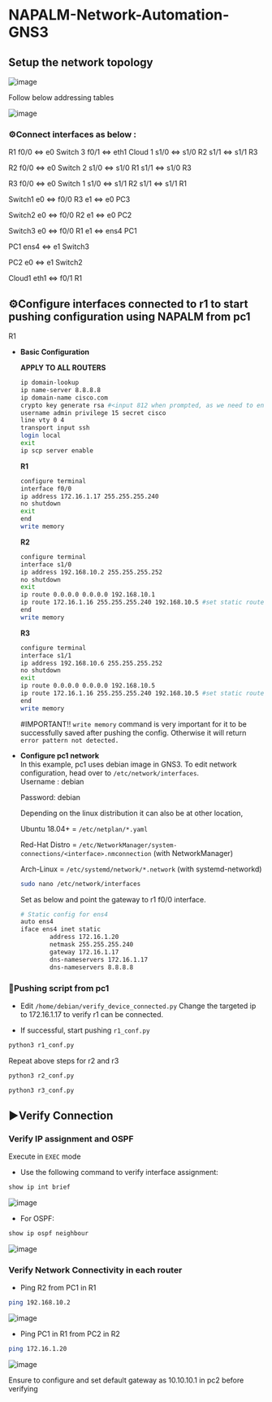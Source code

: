 # NAPALM-Network-Automation-GNS3

## **Setup the network topology**

![image](https://github.com/user-attachments/assets/59684dc2-8b8b-4db8-b569-5661ac901e4c)

Follow below addressing tables

![image](https://github.com/user-attachments/assets/afd41d96-db19-456e-9a77-263fbecf7e8a)

### ⚙️**Connect interfaces as below :**
  R1 
  f0/0 <=> e0 Switch 3
  f0/1 <=> eth1 Cloud 1
  s1/0 <=> s1/0 R2
  s1/1 <=> s1/1 R3
  
  R2
  f0/0 <=> e0 Switch 2
  s1/0 <=> s1/0 R1
  s1/1 <=> s1/0 R3
  
  R3
  f0/0 <=> e0 Switch 1
  s1/0 <=> s1/1 R2
  s1/1 <=> s1/1 R1
  
  Switch1
  e0 <=> f0/0 R3
  e1 <=> e0 PC3
  
  Switch2
  e0 <=> f0/0 R2
  e1 <=> e0 PC2
  
  Switch3
  e0 <=> f0/0 R1
  e1 <=> ens4 PC1
  
  PC1
  ens4 <=> e1 Switch3
  
  PC2
  e0 <=> e1 Switch2
  
  Cloud1
  eth1 <=> f0/1 R1

## ⚙️**Configure interfaces connected to r1 to start pushing configuration using NAPALM from pc1**
R1
- **Basic Configuration**

  **APPLY TO ALL ROUTERS**
  ```bash
  ip domain-lookup
  ip name-server 8.8.8.8
  ip domain-name cisco.com
  crypto key generate rsa #<input 812 when prompted, as we need to enable SSH version 1.99>
  username admin privilege 15 secret cisco
  line vty 0 4
  transport input ssh
  login local
  exit
  ip scp server enable
  ```

  **R1**
  ```bash
  configure terminal
  interface f0/0
  ip address 172.16.1.17 255.255.255.240
  no shutdown
  exit
  end
  write memory
  ```

  **R2**
  ```bash
  configure terminal
  interface s1/0
  ip address 192.168.10.2 255.255.255.252
  no shutdown
  exit
  ip route 0.0.0.0 0.0.0.0 192.168.10.1
  ip route 172.16.1.16 255.255.255.240 192.168.10.5 #set static routes for pc1 to communicate
  end
  write memory
  ```
  
  **R3**
  ```bash
  configure terminal
  interface s1/1
  ip address 192.168.10.6 255.255.255.252
  no shutdown
  exit
  ip route 0.0.0.0 0.0.0.0 192.168.10.5
  ip route 172.16.1.16 255.255.255.240 192.168.10.5 #set static routes for pc1 to communicate
  end
  write memory
  ```
  #IMPORTANT!!
  `write memory` command is very important for it to be successfully saved after pushing the config. Otherwise it will return `error pattern not detected.`
  
- **Configure pc1 network**  
  In this example, pc1 uses debian image in GNS3. To edit network configuration, head over to `/etc/network/interfaces`.  
  Username : debian

  Password: debian
  
  Depending on the linux distribution it can also be at other location,

  Ubuntu 18.04+ = `/etc/netplan/*.yaml`

  Red-Hat Distro = `/etc/NetworkManager/system-connections/<interface>.nmconnection` (with NetworkManager)

  Arch-Linux = `/etc/systemd/network/*.network` (with systemd-networkd)

  ```bash
  sudo nano /etc/network/interfaces
  ```
  Set as below and point the gateway to r1 f0/0 interface.
  ```bash
  # Static config for ens4
  auto ens4
  iface ens4 inet static
          address 172.16.1.20
          netmask 255.255.255.240
          gateway 172.16.1.17
          dns-nameservers 172.16.1.17
          dns-nameservers 8.8.8.8
  ```

### 🔗**Pushing script from pc1**
- Edit `/home/debian/verify_device_connected.py`
  Change the targeted ip to 172.16.1.17 to verify r1 can be connected.

- If successful, start pushing `r1_conf.py`
```bash
python3 r1_conf.py
```
Repeat above steps for r2 and r3
```bash
python3 r2_conf.py
```
```bash
python3 r3_conf.py
```

## ▶️**Verify Connection**

### **Verify IP assignment and OSPF**

Execute in `EXEC` mode
- Use the following command to verify interface assignment:
```bash
show ip int brief
```
![image](https://github.com/user-attachments/assets/888905e3-9c9f-4892-8db9-ba859e7b3090)

- For OSPF:
```bash
show ip ospf neighbour
```
![image](https://github.com/user-attachments/assets/d0ebf2b6-a0cd-451b-83f7-51fef591913a)

### **Verify Network Connectivity in each router**
- Ping R2 from PC1 in R1
```bash
ping 192.168.10.2
```
![image](https://github.com/user-attachments/assets/8ad6e54c-d915-42bd-8c9b-6f95bf290317)

- Ping PC1 in R1 from PC2 in R2
```bash
ping 172.16.1.20
```
![image](https://github.com/user-attachments/assets/37b44400-7abb-4c1c-b294-dafd8baf1b3b)

Ensure to configure and set default gateway as 10.10.10.1 in pc2 before verifying

